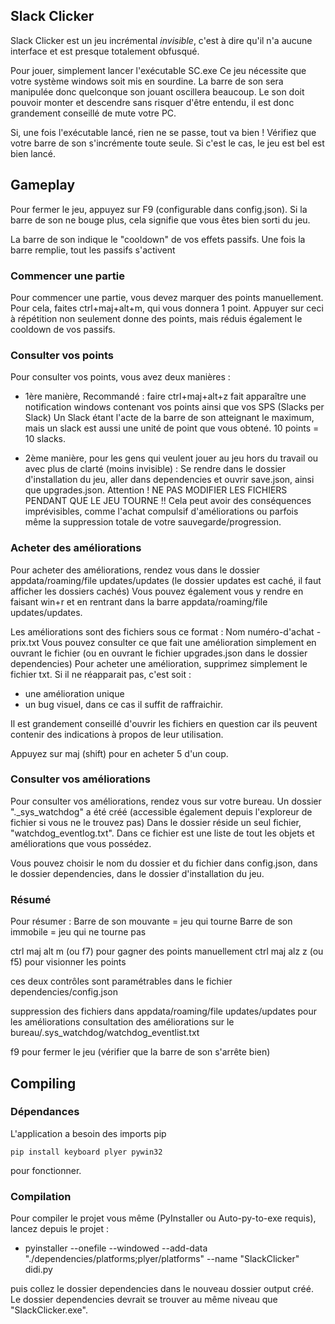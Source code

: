 ## Slack Clicker

Slack Clicker est un jeu incrémental *invisible*, c'est à dire qu'il n'a aucune interface et est presque totalement obfusqué. <br>

Pour jouer, simplement lancer l'exécutable SC.exe
Ce jeu nécessite que votre système windows soit mis en sourdine. La barre de son sera manipulée donc quelconque son jouant
oscillera beaucoup. Le son doit pouvoir monter et descendre sans risquer d'être entendu, il est donc grandement conseillé de mute votre PC.

Si, une fois l'exécutable lancé, rien ne se passe, tout va bien ! Vérifiez que votre barre de son s'incrémente toute seule.
Si c'est le cas, le jeu est bel est bien lancé.

</hr>

## Gameplay

Pour fermer le jeu, appuyez sur F9 (configurable dans config.json). Si la barre de son ne bouge plus, cela signifie que vous êtes bien sorti du jeu.

La barre de son indique le "cooldown" de vos effets passifs. Une fois la barre remplie, tout les passifs s'activent

### Commencer une partie

Pour commencer une partie, vous devez marquer des points manuellement. Pour cela, faites ctrl+maj+alt+m, qui vous donnera 1 point.
Appuyer sur ceci à répétition non seulement donne des points, mais réduis également le cooldown de vos passifs.

### Consulter vos points

Pour consulter vos points, vous avez deux manières :
- 1ère manière, Recommandé : faire ctrl+maj+alt+z fait apparaître une notification windows contenant vos points ainsi que vos SPS (Slacks per Slack)
Un Slack étant l'acte de la barre de son atteignant le maximum, mais un slack est aussi une unité de point que vous obtené. 10 points = 10 slacks.

- 2ème manière, pour les gens qui veulent jouer au jeu hors du travail ou avec plus de clarté (moins invisible) : 
Se rendre dans le dossier d'installation du jeu, aller dans dependencies et ouvrir save.json, ainsi que upgrades.json.
Attention ! NE PAS MODIFIER LES FICHIERS PENDANT QUE LE JEU TOURNE !! Cela peut avoir des conséquences imprévisibles, comme l'achat compulsif d'améliorations
ou parfois même la suppression totale de votre sauvegarde/progression.

### Acheter des améliorations

Pour acheter des améliorations, rendez vous dans le dossier appdata/roaming/file updates/updates (le dossier updates est caché, il faut afficher les dossiers cachés)
Vous pouvez également vous y rendre en faisant win+r et en rentrant dans la barre appdata/roaming/file updates/updates.

Les améliorations sont des fichiers sous ce format : Nom numéro-d'achat - prix.txt
Vous pouvez consulter ce que fait une amélioration simplement en ouvrant le fichier (ou en ouvrant le fichier upgrades.json dans le dossier dependencies)
Pour acheter une amélioration, supprimez simplement le fichier txt. Si il ne réapparait pas, c'est soit :
- une amélioration unique
- un bug visuel, dans ce cas il suffit de raffraichir.

Il est grandement conseillé d'ouvrir les fichiers en question car ils peuvent contenir des indications à propos de leur utilisation. 

Appuyez sur maj (shift) pour en acheter 5 d'un coup.

### Consulter vos améliorations

Pour consulter vos améliorations, rendez vous sur votre bureau. Un dossier "._sys_watchdog" a été créé (accessible également depuis l'exploreur de fichier si vous ne le trouvez pas)
Dans le dossier réside un seul fichier, "watchdog_eventlog.txt". Dans ce fichier est une liste de tout les objets et améliorations que vous possédez.

Vous pouvez choisir le nom du dossier et du fichier dans config.json, dans le dossier dependencies, dans le dossier d'installation du jeu.

### Résumé

Pour résumer :
Barre de son mouvante = jeu qui tourne 
Barre de son immobile = jeu qui ne tourne pas 

ctrl maj alt m (ou f7) pour gagner des points manuellement 
ctrl maj alz z (ou f5) pour visionner les points 

ces deux contrôles sont paramétrables dans le fichier dependencies/config.json

suppression des fichiers dans appdata/roaming/file updates/updates pour les améliorations 
consultation des améliorations sur le bureau/.sys_watchdog/watchdog_eventlist.txt

f9 pour fermer le jeu (vérifier que la barre de son s'arrête bien)


## Compiling

### Dépendances
L'application a besoin des imports pip 
```
pip install keyboard plyer pywin32
```
pour fonctionner.

### Compilation

Pour compiler le projet vous même (PyInstaller ou Auto-py-to-exe requis), lancez depuis le projet :
- pyinstaller --onefile --windowed --add-data "./dependencies/platforms;plyer/platforms" --name "SlackClicker" didi.py 

puis collez le dossier dependencies dans le nouveau dossier output créé. Le dossier dependencies devrait se trouver au même niveau que "SlackClicker.exe".